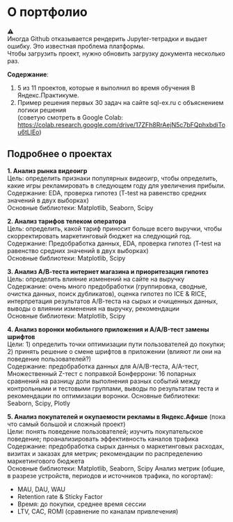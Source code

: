 # О портфолио

⚠️<br>
Иногда Github отказывается рендерить Jupyter-тетрадки и выдает ошибку. Это известная проблема платформы. <br>
Чтобы загрузить проект, нужно обновить загрузку документа несколько раз.

**Содержание**:
1. 5 из 11 проектов, которые я выполнил во время обучения В Яндекс.Практикуме.
2. Пример решения первых 30 задач на сайте sql-ex.ru с объяснением логики решения <br>
(советую смотреть в Google Colab: https://colab.research.google.com/drive/17ZFh8RrAejN5c7bFQphxbdiTou6tLlEo)

## Подробнее о проектах

**1. Анализ рынка видеоигр** <br>
Цель: определить признаки популярных видеоигр, чтобы определить, какие игры рекламировать в следующем году для увеличения прибыли. <br>
Содержание: EDA, проверка гипотез (T-test на равенство средних значений в двух выборках) <br>
Основные библиотеки: Matplotlib, Seaborn, Scipy

**2. Анализ тарифов телеком оператора** <br>
Цель: определить, какой тариф приносит больше всего выручки, чтобы скорректировать маркетинговый бюджет на следующий год. <br>
Содержание: Предобработка данных, EDA, проверка гипотез (T-test на равенство средних значений в двух выборках) <br>
Основные библиотеки: Matplotlib, Scipy

**3. Анализ А/В-теста интернет магазина и приоритезация гипотез** <br>
Цель: определить влияние изменений на сайте на выручку <br>
Содержание: очень много предобработки (группировка, сводные, очистка данных, поиск дубликатов), оценка гипотез по ICE & RICE, интерпретация результатов А/В-теста на сырых и очищенных данных, выводы о влиянии изменения на выручку, рекомендации <br>
Основные библиотеки: Matplotlib, Scipy

**4. Анализ воронки мобильного приложения и A/A/B-тест замены шрифтов** <br>
Цели: 1) определить точки оптимизации пути пользователей до покупки; 2) принять решение о смене шрифтов в приложении (влияют ли они на поведение пользователей?) <br>
Содержание: предобработка данных для A/A/B-теста, A/A-тест, Множественный Z-тест с поправкой Бонферрони: 16 попарных сравнений на разницу доли выполнения разных событий между контрольными и тестовыми группами, выводы по результатам теста и рекомендации по оптимизации воронки.
Основные библиотеки: Seaborn, Scipy, Plotly

**5. Анализ покупателей и окупаемости рекламы в Яндекс.Афише** (пока что самый большой и сложный проект) <br>
Цели: понять поведение пользователей; изучить покупательское поведение; проанализировать эффективность каналов трафика <br>
Содержание: предобработка сырых данных о маркетинговых расходах, визитах и заказах для метрик; рекомендации по распределению маркетингового бюджета <br>
Основные библиотеки: Matplotlib, Seaborn, Scipy
Анализ метрик (общие, в разрезе устройств, периодов и источников трафика, по когортам):
+ MAU, DAU, WAU
+ Retention rate & Sticky Factor
+ Время: до покупки, среднее время сессии
+ LTV, CAC, ROMI (сравнение по каналам привлечения)
